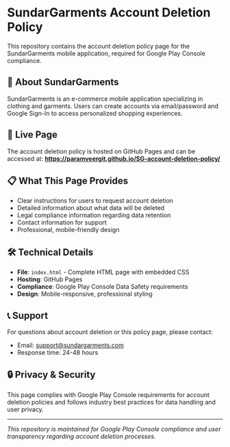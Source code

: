 # SundarGarments Account Deletion Policy

This repository contains the account deletion policy page for the SundarGarments mobile application, required for Google Play Console compliance.

## 📱 About SundarGarments

SundarGarments is an e-commerce mobile application specializing in clothing and garments. Users can create accounts via email/password and Google Sign-In to access personalized shopping experiences.

## 🔗 Live Page

The account deletion policy is hosted on GitHub Pages and can be accessed at:
**https://paramveergit.github.io/SG-account-deletion-policy/**

## 📋 What This Page Provides

- Clear instructions for users to request account deletion
- Detailed information about what data will be deleted
- Legal compliance information regarding data retention
- Contact information for support
- Professional, mobile-friendly design

## 🛠️ Technical Details

- **File**: `index.html` - Complete HTML page with embedded CSS
- **Hosting**: GitHub Pages
- **Compliance**: Google Play Console Data Safety requirements
- **Design**: Mobile-responsive, professional styling

## 📞 Support

For questions about account deletion or this policy page, please contact:
- Email: support@sundargarments.com
- Response time: 24-48 hours

## 🔒 Privacy & Security

This page complies with Google Play Console requirements for account deletion policies and follows industry best practices for data handling and user privacy.

---

*This repository is maintained for Google Play Console compliance and user transparency regarding account deletion processes.*
